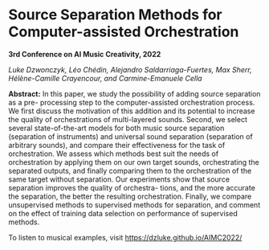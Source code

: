 # Source Separation Methods for Computer-assisted Orchestration
**3rd Conference on AI Music Creativity, 2022**

*Luke Dzwonczyk, Léo Chédin, Alejandro Saldarriaga-Fuertes, Max Sherr, Hélène-Camille Crayencour, and Carmine-Emanuele Cella*

**Abstract:** In this paper, we study the possibility of adding source separation as a pre- processing step to the computer-assisted orchestration process. We first discuss the motivation of this addition and its potential to increase the quality of orchestrations of multi-layered sounds. Second, we select several state-of-the-art models for both music source separation (separation of instruments) and universal sound separation (separation of arbitrary sounds), and compare their effectiveness for the task of orchestration. We assess which methods best suit the needs of orchestration by applying them on our own target sounds, orchestrating the separated outputs, and finally comparing them to the orchestration of the same target without separation. Our experiments show that source separation improves the quality of orchestra- tions, and the more accurate the separation, the better the resulting orchestration. Finally, we compare unsupervised methods to supervised methods for separation, and comment on the effect of training data selection on performance of supervised methods.

To listen to musical examples, visit https://dzluke.github.io/AIMC2022/
